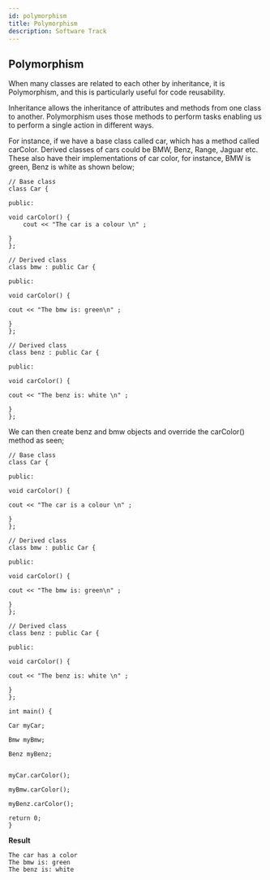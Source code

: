 ```yaml
---
id: polymorphism
title: Polymorphism
description: Software Track
---
```



## Polymorphism  

When many classes are related to each other by inheritance, it is Polymorphism, and this is particularly useful for code reusability.  

Inheritance allows the inheritance of attributes and methods from one class to another. Polymorphism uses those methods to perform tasks enabling us to perform a single action in different ways.  

For instance, if we have a base class called car, which has a method called carColor. Derived classes of cars could be BMW, Benz, Range, Jaguar etc. These also have their implementations of car color, for instance, BMW is green, Benz is white as shown below;  

    // Base class
    class Car {
    
    public:
    
    void carColor() {
        cout << "The car is a colour \n" ;
    
    }
    };

    // Derived class
    class bmw : public Car {
    
    public:
    
    void carColor() {
    
    cout << "The bmw is: green\n" ;
    
    }
    };

    // Derived class
    class benz : public Car {
    
    public:
    
    void carColor() {
    
    cout << "The benz is: white \n" ;
    
    }
    };  


We can then create benz and bmw objects and override the carColor() method as seen;  


    // Base class
    class Car {
    
    public:
    
    void carColor() {
    
    cout << "The car is a colour \n" ;
    
    }
    };

    // Derived class
    class bmw : public Car {
    
    public:
    
    void carColor() {
    
    cout << "The bmw is: green\n" ;
    
    }
    };

    // Derived class
    class benz : public Car {
    
    public:
    
    void carColor() {
    
    cout << "The benz is: white \n" ;
    
    }
    };

    int main() {
    
    Car myCar;
    
    Bmw myBmw;
    
    Benz myBenz;

    
    myCar.carColor();
    
    myBmw.carColor();
    
    myBenz.carColor();
    
    return 0;
    }

__Result__  

    The car has a color
    The bmw is: green
    The benz is: white


    